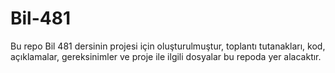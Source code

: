 # Bil-481

Bu repo Bil 481 dersinin projesi için oluşturulmuştur, toplantı tutanakları, kod, açıklamalar, gereksinimler ve proje ile ilgili dosyalar bu repoda yer alacaktır.
